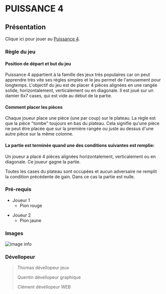 # PUISSANCE 4

## Présentation

Clique ici pour jouer au [Puissance 4](http://127.0.0.1:3000/).

### Règle du jeu

#### Position de départ et but du jeu
Puissance 4 appartient à la famille des jeux très populaires car on peut apprendre très vite ses règles simples et le jeu permet de l'amusement pour longtemps. L'objectif du jeu est de placer 4 pièces alignées en une rangée solide, horizontalement, verticalement ou en diagonale. Il est joué sur un damier 6x7 cases, qui est vide au début de la partie.

#### Comment placer les pièces
Chaque joueur place une pièce (une par coup) sur le plateau. La règle est que la pièce "tombe" toujours en bas du plateau. Cela signifie qu'une pièce ne peut être placée que sur la première rangée ou juste au dessus d'une autre pièce sur la même colonne.


####  La partie est terminée quand une des conditions suivantes est remplie:
    
Un joueur a placé 4 pièces alignées horizontalement, verticalement ou en diagonale. Ce joueur gagne la partie.

 Toutes les cases du plateau sont occupées et aucun adversaire ne remplit la condition précédente de gain. Dans ce cas la partie est nulle.

### Pré-requis

* Joueur 1
    * Pion rouge
>
* Joueur 2
    * Pion jaune


### Images

![image info](https://i.imgur.com/gOaVX0z.png)

### Dévellopeur

> Thomas dévellopeur jeux
>
> Quentin dévellopeur graphique
>
> Clément dévellopeur WEB
